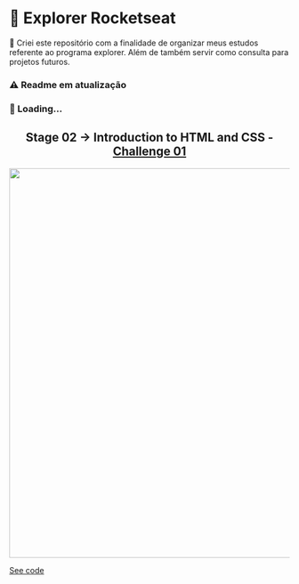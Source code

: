 # :rocket: Explorer Rocketseat

:pushpin: Criei este repositório com a finalidade de organizar meus estudos referente ao programa explorer. Além de também servir como consulta para projetos futuros.

### :warning: Readme em atualização

### :leaves: Loading...

<h2 align="center">Stage 02 -> Introduction to HTML and CSS - <a href="https://github.com/DioneDev/Rocketseat_Explorer_Program/tree/main/Stage-02%20-%20Introduction%20to%20HTML%20and%20CSS/Challenge%2001%20-%20Bug%20fixing">Challenge 01</a></h2>

<div align="center">
  <img src="https://user-images.githubusercontent.com/73083955/170885315-df008aca-0b05-4358-b9e7-468ff167b0a1.png" width="700px" />
</div>

[See code](https://github.com/DioneDev/Rocketseat_Explorer_Program/tree/main/Stage-02%20-%20Introduction%20to%20HTML%20and%20CSS/Challenge%2001%20-%20Bug%20fixing)


<div align="center">
  <img />
</div>

